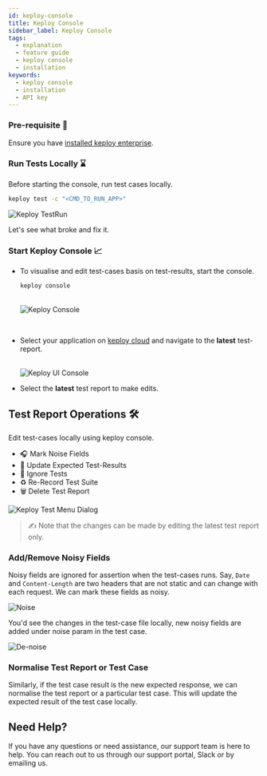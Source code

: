 ```yaml
---
id: keploy-console
title: Keploy Console
sidebar_label: Keploy Console
tags:
  - explanation
  - feature guide
  - keploy console
  - installation
keywords:
  - keploy console
  - installation
  - API key
---
```


<head>
  <title> Keploy Console | Keploy Docs</title>
  <meta charSet="utf-8" />
</head>

### Pre-requisite 📝

Ensure you have [installed keploy enterprise](/docs/keploy-cloud/cloud-installation/#installation-%EF%B8%8F).

### Run Tests Locally ⌛️

Before starting the console, run test cases locally.

```bash
keploy test -c "<CMD_TO_RUN_APP>"
```

<img src="/docs/img/keploy-cloud/console-test-run.png?raw=true" alt="Keploy TestRun"/>

Let's see what broke and fix it.

### Start Keploy Console 📈

- To visualise and edit test-cases basis on test-results, start the console.
  <br/>
  ```bash
  keploy console
  ```
    <br/>
    <img src="/docs/img/keploy-cloud/keploy-console-cmd.png?raw=true" alt="Keploy Console"/>

<br/>

- Select your application on [keploy cloud](https://app.keploy.io) and navigate to the **latest** test-report.

    <br/>
    <img src="/docs/img/keploy-cloud/test-reports.png?raw=true" alt="Keploy UI Console"/>

- Select the **latest** test report to make edits.

## Test Report Operations 🛠️

Edit test-cases locally using keploy console.

- 🎧 Mark Noise Fields
- 📝 Update Expected Test-Results
- 🚫 Ignore Tests
- ♻️ Re-Record Test Suite
- 🗑️ Delete Test Report

<img src="/docs/img/keploy-cloud/test-operations.png?raw=true" alt="Keploy Test Menu Dialog"/>

> ✍️ Note that the changes can be made by editing the latest test report only.

### Add/Remove Noisy Fields

Noisy fields are ignored for assertion when the test-cases runs. Say, `Date` and `Content-Length` are two headers that are not static and can change with each request. We can mark these fields as noisy.

<img src="/docs/img/keploy-cloud/noise.png?raw=true" alt="Noise"/>

You'd see the changes in the test-case file locally, new noisy fields are added under noise param in the test case.

<img src="/docs/img/keploy-cloud/denoise.png?raw=true" alt="De-noise"/>

### Normalise Test Report or Test Case

Similarly, if the test case result is the new expected response, we can normalise the test report or a particular test case. This will update the expected result of the test case locally.

## Need Help?

If you have any questions or need assistance, our support team is here to help. You can reach out to us through our support portal, Slack or by emailing us.
